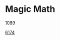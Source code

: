 # Magic Math

[1089](https://en.wikipedia.org/wiki/1089_(number))

[6174](https://en.wikipedia.org/wiki/6174_(number))

